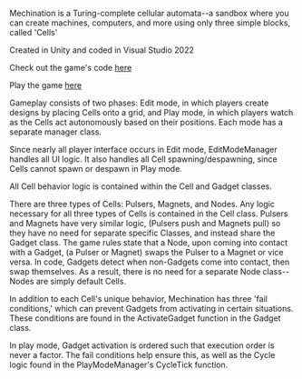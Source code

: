Mechination is a Turing-complete cellular automata--a sandbox where you can create machines, computers, and more using only three simple blocks, called 'Cells'

Created in Unity and coded in Visual Studio 2022

Check out the game's code [here](https://github.com/Nathan-Amiri/Mechination/tree/main/Assets/Scripts)

Play the game [here](https://machine-box.itch.io/mechination)

Gameplay consists of two phases: Edit mode, in which players create designs by placing Cells onto a grid, and Play mode, in which players watch as the Cells act autonomously based on their positions.
Each mode has a separate manager class.

Since nearly all player interface occurs in Edit mode, EditModeManager handles all UI logic. It also handles all Cell spawning/despawning, since Cells cannot spawn or despawn in Play mode.

All Cell behavior logic is contained within the Cell and Gadget classes.

There are three types of Cells: Pulsers, Magnets, and Nodes.
Any logic necessary for all three types of Cells is contained in the Cell class.
Pulsers and Magnets have very similar logic, (Pulsers push and Magnets pull) so they have no need for separate specific Classes, and instead share the Gadget class.
The game rules state that a Node, upon coming into contact with a Gadget, (a Pulser or Magnet) swaps the Pulser to a Magnet or vice versa.
In code, Gadgets detect when non-Gadgets come into contact, then swap themselves.
As a result, there is no need for a separate Node class--Nodes are simply default Cells.

In addition to each Cell's unique behavior, Mechination has three 'fail conditions,' which can prevent Gadgets from activating in certain situations. These conditions are found in the ActivateGadget function in the Gadget class.

In play mode, Gadget activation is ordered such that execution order is never a factor. The fail conditions help ensure this, as well as the Cycle logic found in the PlayModeManager's CycleTick function.
